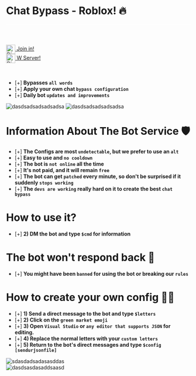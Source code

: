 <h1>Chat Bypass - Roblox! 🔥</h1>
<div style="width: 100%; height: 1px; background-color: white; margin-bottom: 55px;"></div>

<a href="https://discord.gg/ejFqne6tZb" target="_blank">
  <img align="center" src="https://imgs.search.brave.com/E0-QpUdGk4NVBInKvcgKZb6yAkvjK_u4FiBzy0XYl8Y/rs:fit:500:0:0/g:ce/aHR0cHM6Ly9jZG4u/bG9nb2pveS5jb20v/d3AtY29udGVudC91/cGxvYWRzLzIwMjEw/NDIyMDk1MDM3L2Rp/c2NvcmQtbWFzY290/LnBuZw" alt="Discord Link" width="25" height="25">
  Join&nbsp;in!
</a><br>

<a href="https://discord.gg/3sUneUWwTK" target="_blank">
  <img align="center" src="https://imgs.search.brave.com/E0-QpUdGk4NVBInKvcgKZb6yAkvjK_u4FiBzy0XYl8Y/rs:fit:500:0:0/g:ce/aHR0cHM6Ly9jZG4u/bG9nb2pveS5jb20v/d3AtY29udGVudC91/cGxvYWRzLzIwMjEw/NDIyMDk1MDM3L2Rp/c2NvcmQtbWFzY290/LnBuZw" alt="Discord Link" width="25" height="25">
  W&nbsp;Server!
</a>

<br> <!-- Add a line break here -->

- [+] **Bypasses `all words`**  <!-- The [+] part will appear below this line -->
- [+] **Apply your own chat `bypass configuration`**
- [+] **Daily bot `updates and improvements`**

![dasdsadsadsadsadsa](https://github.com/02Dcs/Chat/assets/95237577/d070ffe4-dbca-4975-ab13-8a1900bf9614)
![dasdsadsadsadsadsa](https://github.com/02Dcs/Chat/assets/95237577/bd496c07-20f6-4848-bb97-12f12eb06bf6)

# Information About The Bot Service 🛡
- [+] **The Configs are most `undetectable`, but we prefer to use an `alt`**
- [+] **Easy to use and `no cooldown`**
- [+] **The bot is `not online` all the time**
- [+] **It's not paid, and it will remain `free`**
- [+] **The bot can get `patched` every minute, so don't be surprised if it suddenly `stops working`**
- [+] **The `devs are working` really hard on it to create the best `chat bypass`**


# How to use it?
- [+] **2) DM the bot and type `$cmd` for information**

# The bot won't respond back 🤯
- [+] **You might have been `banned` for using the bot or breaking our `rules`**

# How to create your own config 👷‍♀️
- [+] **1) Send a direct message to the bot and type `$letters`**
- [+] **2) Click on the `green market emoji`**
- [+] **3) Open `Visual Studio` or `any editor that supports JSON` for editing.**
- [+] **4) Replace the normal letters with your `custom letters`**
- [+] **5) Return to the bot's direct messages and type `$config [sendurjsonfile]`**

![sdasdadsadasasddas](https://github.com/02Dcs/Chat/assets/95237577/bdf878d3-8475-42e2-908a-12a58757be4f)<br>
![dasdsasdasaddsaasd](https://github.com/02Dcs/Chat/assets/95237577/dcaeb8e8-f7b9-400f-a3ff-06abb065bd2e)

